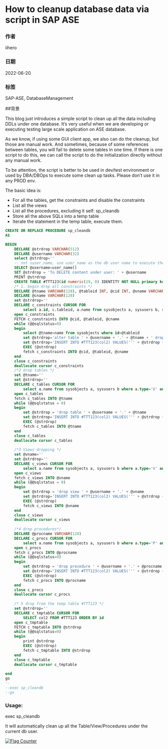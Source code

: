 # How to cleanup database data via script in SAP ASE

### 作者

iihero

### 日期

2022-06-20

### 标签

SAP-ASE, DatabaseManagement


##背景

This blog just introduces a simple script to clean up all the data including DDLs under one database.  It’s very useful when we are developing or executing testing large scale application on ASE database.

As we know,  if using some GUI client app, we also can do the cleanup,  but those are manual work.  And sometimes,  because of some references between tables,  you will fail to delete some tables in one time.  If there is one script to do this, we can call the script to do the initialization directly without any manual work.

To be attention,  the script is better to be used in dev/test environment or used by DBA/DBOps to execute some clean up tasks.  Please don’t use it in any PROD env.

The basic idea is:

* For all the tables,  get the constraints and disable the constraints
* List all the views
* List all the procedures, excluding it self: sp_cleandb
* Store all the above SQLs into a temp table
* Iterate the statement in the temp table,  execute them.

```sql
CREATE OR REPLACE PROCEDURE sp_cleandb
AS

BEGIN
    DECLARE @strdrop VARCHAR(512)
    DECLARE @username VARCHAR(32)
    select @strdrop=''
    -- not suser_name, use user_name as the db user name to execute the code
    SELECT @username=user_name()
    SET @strdrop = 'To DELETE content under user: ' + @username
    PRINT @strdrop
    CREATE TABLE #TTT123(id numeric(19, 0) IDENTITY NOT NULL primary key, col2 VARCHAR(512) NULL)
    /* 1. begin drop all constraints */
    DECLARE @tname VARCHAR(128), @tableid INT, @cid INT, @vname VARCHAR(128)
    DECLARE @cname VARCHAR(128)
    set @strdrop=''
    DECLARE c_constraints CURSOR FOR
        select a.id, c.tableid, a.name from sysobjects a, sysusers b, sysconstraints c where a.type='RI' and a.uid=b.uid and b.name=@username and c.constrid=a.id ORDER BY c.tableid, a.name
    open c_constraints
    FETCH c_constraints INTO @cid, @tableid, @cname
    while (@@sqlstatus=0)
    begin
        select @tname=name from sysobjects where id=@tableid
        set @strdrop='alter table ' + @username + '.' + @tname + ' drop constraint ' + @cname
        set @strdrop='INSERT INTO #TTT123(col2) VALUES(''' + @strdrop + ''')'
        EXEC (@strdrop)
        fetch c_constraints INTO @cid, @tableid, @cname
    end
    close c_constraints
    deallocate cursor c_constraints
    /*2 drop tables */
    set @tname=''
    set @strdrop=''
    DECLARE c_tables CURSOR FOR
        select a.name from sysobjects a, sysusers b where a.type='U' and a.uid=b.uid and b.name=@username
    open c_tables
    fetch c_tables INTO @tname
    while (@@sqlstatus = 0)
    begin
        set @strdrop = 'drop table ' + @username + '.' + @tname
        set @strdrop='INSERT INTO #TTT123(col2) VALUES(''' + @strdrop + ''')'
        EXEC (@strdrop)
        fetch c_tables INTO @tname
    end
    close c_tables
    deallocate cursor c_tables
     
    /*3 Views dropping */
    set @vname=''
    set @strdrop=''
    DECLARE c_views CURSOR FOR
        select a.name from sysobjects a, sysusers b where a.type='V' and a.uid=b.uid and b.name=@username
    open c_views
    fetch c_views INTO @vname
    while (@@sqlstatus = 0)
    begin
        set @strdrop = 'drop view ' + @username + '.' + @vname
        set @strdrop='INSERT INTO #TTT123(col2) VALUES(''' + @strdrop + ''')'
        EXEC (@strdrop)
        fetch c_views INTO @vname
    end
    close c_views
    deallocate cursor c_views
     
    /*4 drop procedures*/
    DECLARE @procname VARCHAR(128)
    DECLARE c_procs CURSOR FOR
        select a.name from sysobjects a, sysusers b where a.type='P' and a.uid=b.uid and b.name=@username and NOT a.name='sp_cleandb'
    open c_procs
    fetch c_procs INTO @procname
    while (@@sqlstatus=0)
    begin
        set @strdrop = 'drop procedure ' + @username + '.' + @procname
        set @strdrop='INSERT INTO #TTT123(col2) VALUES(''' + @strdrop + ''')'
        EXEC (@strdrop)
        fetch c_procs INTO @procname
    end
    close c_procs
    deallocate cursor c_procs
     
    /* 5 drop from the temp table #TTT123 */
    set @strdrop=''
    DECLARE c_tmptable CURSOR FOR
        SELECT col2 FROM #TTT123 ORDER BY id
    open c_tmptable
    FETCH c_tmptable INTO @strdrop
    while (@@sqlstatus=0)
    begin
        print @strdrop
        EXEC (@strdrop)
        fetch c_tmptable INTO @strdrop
    end
    close c_tmptable
    deallocate cursor c_tmptable   
     
end
go
-- 
--exec sp_cleandb
--go

```

### Usage:

exec sp_cleandb

It will automatically clean up all the Table/View/Procedures under the current db user.
 

<a rel="nofollow"  href="https://info.flagcounter.com/tFcK"><img src="https://s11.flagcounter.com/countxl/tFcK/bg_FFFFFF/txt_000000/border_CCCCCC/columns_2/maxflags_10/viewers_0/labels_1/pageviews_1/flags_0/percent_0/" alt="Flag Counter" border="0" alt="Flag Counter"  border="0"></a> 
